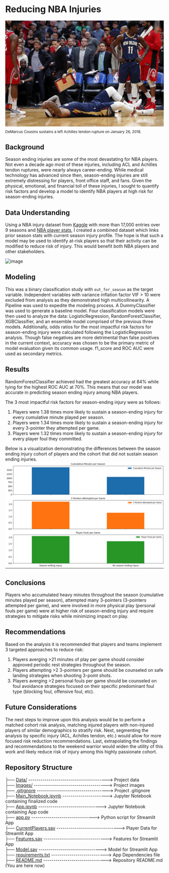 # Reducing NBA Injuries
![image](https://github.com/RH3421/Reducing_NBA_Injuries/blob/main/Images/DC_Achilles.jpeg)
<sub>DeMarcus Cousins sustains a left Achilles tendon rupture on January 26, 2018.</sub>

## Background
Season ending injuries are some of the most devastating for NBA players. Not even a decade ago most of these injuries, including ACL and Achilles tendon ruptures, were nearly always career-ending. While medical technology has advanced since then, season-ending injuries are still extremely distressing for players, front office staff, and fans. Given the physical, emotional, and financial toll of these injuries, I sought to quantify risk factors and develop a model to identify NBA players at high risk for season-ending injuries. 

## Data Understanding
Using a NBA injury dataset from [Kaggle](https://www.kaggle.com/datasets/ghopkins/nba-injuries-2010-2018) with more than 17,000 entries over 9 seasons and [NBA player stats](https://www.nba.com/stats/players/traditional/?sort=PLAYER_NAME&dir=-1&Season=2009-10&SeasonType=Regular%20Season), I created a combined dataset which links prior season stats with current season injury profile. The hope is that such a model may be used to identify at-risk players so that their activity can be modified to reduce risk of injury. This would benefit both NBA players and other stakeholders.

![image](https://github.com/RH3421/NBA_RTP/blob/main/Images/Incidence_injury.png)

## Modeling
This was a binary classification study with ```out_for_season``` as the target variable. Independent variables with variance inflation factor VIF > 10 were excluded from analysis as they demonstrated high multicollinearity. A Pipeline was used to expedite the modeling process. A DummyClassifier was used to generate a baseline model. Four classification models were then used to analyze the data: LogisticRegression, RandomForestClassifier, XGBClassifier, and an ensemble model comprised of the previous three models. Additionally, odds ratios for the most impactful risk factors for season-ending injury were calculated following the LogisticRegression analysis. Though false negatives are more detrimental than false positives in the current context, accuracy was chosen to be the primary metric of model evaluation given its common usage. f1_score and ROC AUC were used as secondary metrics.

## Results
RandomForestClassifier achieved had the greatest accuracy at 84% while tying for the highest ROC AUC at 70%. This means that our model was accurate in predicting season ending injury among NBA players.

The 3 most impactful risk factors for season-ending injury were as follows:

1. Players were 1.38 times more likely to sustain a season-ending injury for every cumulative minute played per season.
2. Players were 1.34 times more likely to sustain a season-ending injury for every 3-pointer they attempted per game.
3. Players were 1.32 times more likely to sustain a season-ending injury for every player foul they committed.

Below is a visualization demonstrating the differences between the season ending injury cohort of players and the cohort that did not sustain season ending injuries. 
![image](https://github.com/RH3421/Reducing_NBA_Injuries/blob/main/Images/Median_risk_factors.png)


## Conclusions 
Players who accumulated heavy minutes throughout the season (cumulative minutes played per season), attempted many 3-pointers (3-pointers attempted per game), and were involved in more physical play (personal fouls per game) were at higher risk of season-ending injury and require strategies to mitigate risks while minimizing impact on play.

## Recommendations

Based on the analysis it is recommended that players and teams implement 3 targeted approaches to reduce risk:

1. Players averging >21 minutes of play per game should consider approved periodic rest strategies throughout the season.
2. Players attempting >2 3-pointers per game should be counseled on safe landing strategies when shooting 3-point shots.
3. Players averging >2 personal fouls per game should be counseled on foul avoidance strategies focused on their specific predominant foul type (blocking foul, offensive foul, etc).

## Future Considerations
The next steps to improve upon this analysis would be to perform a matched cohort risk analysis, matching injured players with non-injured players of similar demographics to stratify risk. Next, segmenting the analysis by specific injury (ACL, Achilles tendon, etc.) would allow for more focused risk reduction recommendations. Last, extrapolating the findings and recommendations to the weekend warrior would widen the utility of this work and likely reduce risk of injury among this highly passionate cohort.

## Repository Structure
├── [Data/](https://github.com/RH3421/NBA_RTP/tree/main/Data) ---------------------------------------> Project data</br>
├── [Images/](https://github.com/RH3421/NBA_RTP/tree/main/Images) ------------------------------------> Project images</br>
├── [.gitignore](https://github.com/RH3421/NBA_RTP/blob/main/.gitignore) -----------------------------------> Project .gitignore</br>
├── [Main_Notebook.ipynb](https://github.com/RH3421/NBA_RTP/blob/main/Main_Notebook.ipynb) ----------------------> Jupyter Notebook containing finalized code</br>
├── [App.ipynb](https://github.com/RH3421/NBA_RTP/blob/main/App.ipynb) -------------------------------> Jupyter Notebook containing App code</br>
├── [app.py](https://github.com/RH3421/NBA_RTP/blob/main/app.py) -------------------------------> Python script for Streamlit App</br>
├── [CurrentPlayers.sav](https://github.com/RH3421/NBA_RTP/blob/main/CurrentPlayers.sav) -------------------------------> Player Data for Streamlit App</br>
├── [Features.sav](https://github.com/RH3421/NBA_RTP/blob/main/Features.sav) -------------------------------> Features for Streamlit App</br>
├── [Model.sav](https://github.com/RH3421/NBA_RTP/blob/main/Model.sav) -------------------------------> Model for Streamlit App</br>
├── [requirements.txt](https://github.com/RH3421/NBA_RTP/blob/main/requirements.txt) ---------------------------> App Dependencies file</br>
├── [README.md](https://github.com/RH3421/NBA_RTP/edit/main/README.md) -------------------------------> Repository README.md (You are here now)
